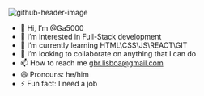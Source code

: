 ![github-header-image](https://github.com/Ga5000/Ga5000/assets/146370905/721d7bc6-a971-42b8-8ec9-cb51a28257c0)
- 👋 Hi, I’m @Ga5000
- 👀 I’m interested in Full-Stack development
- 🌱 I’m currently learning HTML\CSS\JS\REACT\GIT
- 💞️ I’m looking to collaborate on anything that I can do
- 📫 How to reach me gbr.lisboa@gmail.com
- 😄 Pronouns: he/him
- ⚡ Fun fact: I need a job

<!---
Ga5000/Ga5000 is a ✨ special ✨ repository because its `README.md` (this file) appears on your GitHub profile.
You can click the Preview link to take a look at your changes.
--->

